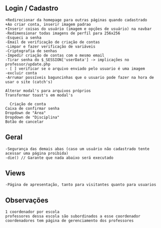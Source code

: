 ## Login / Cadastro
    +Redirecionar da homepage para outras páginas quando cadastrado
    +Ao criar conta, inserir imagem padrao
    +Inserir coisas do usuário (imagem e opções de usuário) na navbar
    -Redimensionar todas imagens de perfil para 256x256
    -Esqueci a senha
    -Email de verificação de criação de contas
    -Limpar e fazer verificação de variáveis
    -Criptografia de senhas
    -Impedir criação de contas com o mesmo email
    -Tirar senha do $_SESSION['userData'] -> implicações no professor/update.php
    - [ ] verificar se o arquivo enviado pelo usuario é uma imagem
    -excluir conta
    -Arrumar possíveis baguncinhas que o usuario pode fazer na hora de usar o site (catch's)

    Alterar modal's para arquivos próprios
    Transformar toast's em modal's

      Criação de conta
    Caixa de confirmar senha
    Dropdown de "Área"
    Dropdown de "Disciplina"
    Botão de cancelar


## Geral
    -Segurança das demais abas (caso um usuário não cadastrado tente acessar uma página proibida)
    -die() // Garante que nada abaixo será executado


## Views
    -Página de apresentação, tanto para visitantes quanto para usuarios

## Observações
    1 coordenador por escola
    professores dessa escola são subordinados a esse coordenador
    coordenadores tem página de gerenciamento dos professores                                               
